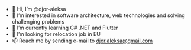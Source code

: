 - 👋 Hi, I’m @djor-aleksa
- 👀 I’m interested in software architecture, web technologies and solving challenging problems
- 🌱 I’m currently learning C# .NET and Flutter
- 💞️ I’m looking for relocation job in EU
- 📫 Reach me by sending e-mail to djor.aleksa@gmail.com

<!---
djor-aleksa/djor-aleksa is a ✨ special ✨ repository because its `README.md` (this file) appears on your GitHub profile.
You can click the Preview link to take a look at your changes.
--->
